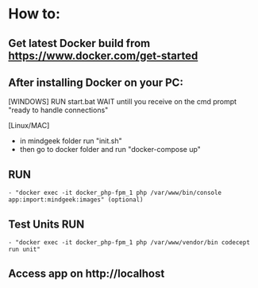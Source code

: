# How to:

## **Get latest Docker build** from https://www.docker.com/get-started

## After installing Docker on your PC:

[WINDOWS]
RUN start.bat
WAIT untill you receive on the cmd prompt "ready to handle connections"

[Linux/MAC]
  - in mindgeek folder run "init.sh"
  - then go to docker folder and run "docker-compose up"

## RUN 
    - "docker exec -it docker_php-fpm_1 php /var/www/bin/console app:import:mindgeek:images" (optional)

## Test Units RUN
    - "docker exec -it docker_php-fpm_1 php /var/www/vendor/bin codecept run unit"
    
## Access app on http://localhost

